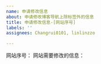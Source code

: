 ```yaml
---
name: 申请修改信息
about: 申请修改博客导航上除标签外的信息
title: 申请修改信息-[网站序号]
labels: ''
assignees: Changrui0101, linlinzzo

---
```


网站序号：
网站需要修改的信息：
